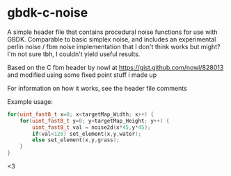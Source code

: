 # gbdk-c-noise
A simple header file that contains procedural noise functions for use with GBDK.
Comparable to basic simplex noise, and includes an experimental perlin noise / fbm noise implementation that I don't think works but might? I'm not sure tbh, I couldn't yield useful results.

Based on the C fbm header by nowl at https://gist.github.com/nowl/828013 and modified using some fixed point stuff i made up

For information on how it works, see the header file comments

Example usage:

```c++
for(uint_fast8_t x=0; x<targetMap_Width; x++) {
    for(uint_fast8_t y=0; y<targetMap_Height; y++) {
        uint_fast8_t val = noise2d(x*45,y*45);
        if(val<128) set_element(x,y,water);
        else set_element(x,y,grass);
    }
}
```

<3
